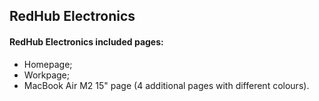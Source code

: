 ## RedHub Electronics
#### RedHub Electronics included pages:
- Homepage;
- Workpage;
- MacBook Air M2 15" page (4 additional pages with different colours).
